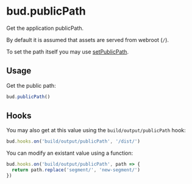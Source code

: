 # bud.publicPath

Get the application publicPath.

By default it is assumed that assets are served from webroot (`/`).

To set the path itself you may use [setPublicPath](docs:config/setPublicPath).

## Usage

Get the public path:

```js
bud.publicPath()
```

## Hooks

You may also get at this value using the `build/output/publicPath` hook:

```ts
bud.hooks.on('build/output/publicPath', '/dist/')
```

You can modify an existant value using a function:

```ts
bud.hooks.on('build/output/publicPath', path => {
  return path.replace('segment/', 'new-segment/')
})
```
